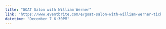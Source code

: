 ```yaml
---
title: "GOAT Salon with William Werner"
link: "https://www.eventbrite.com/e/goat-salon-with-william-werner-tickets-28409656046"
datetime: "December 7 6:30PM"
---
```

